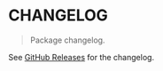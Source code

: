 # CHANGELOG

> Package changelog.

See [GitHub Releases](https://github.com/stdlib-js/array-base-quaternary4d/releases) for the changelog.